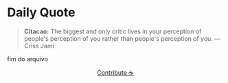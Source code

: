 # Daily Quote

> **Citacao:** The biggest and only critic lives in your perception of people's perception of you rather than people's perception of you. — Criss Jami

fim do arquivo

<watermark-footer>
<p align="center">
  <a href="https://github.com/ruisuan/ruisuan/blob/main/contribute.md">Contribute ☕</a>
</p>
</watermark-footer>
